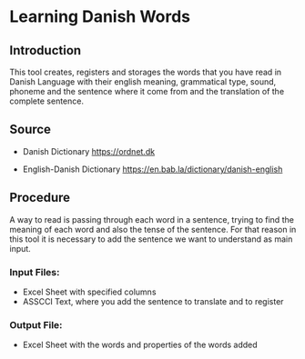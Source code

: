 # Learning Danish Words
## Introduction

This tool creates, registers and storages the words that you have read in Danish Language with their english meaning, grammatical type, sound, phoneme and the sentence where it come from and the translation of the complete sentence. 

## Source

- Danish Dictionary
https://ordnet.dk

- English-Danish Dictionary
https://en.bab.la/dictionary/danish-english

## Procedure

A way to read is passing through each word in a sentence, trying to find the meaning of each word and also the tense of the sentence.
For that reason in this tool it is necessary to add the sentence we want to understand as main input.

### Input Files:

- Excel Sheet with specified columns
- ASSCCI Text, where you add the sentence to translate and to register

### Output File:
- Excel Sheet with the words  and properties of the words added
